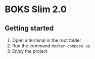 # BOKS Slim 2.0
## Getting started
1. Open a terminal in the root folder
2. Run the command `docker-compose up`
3. Enjoy the project
